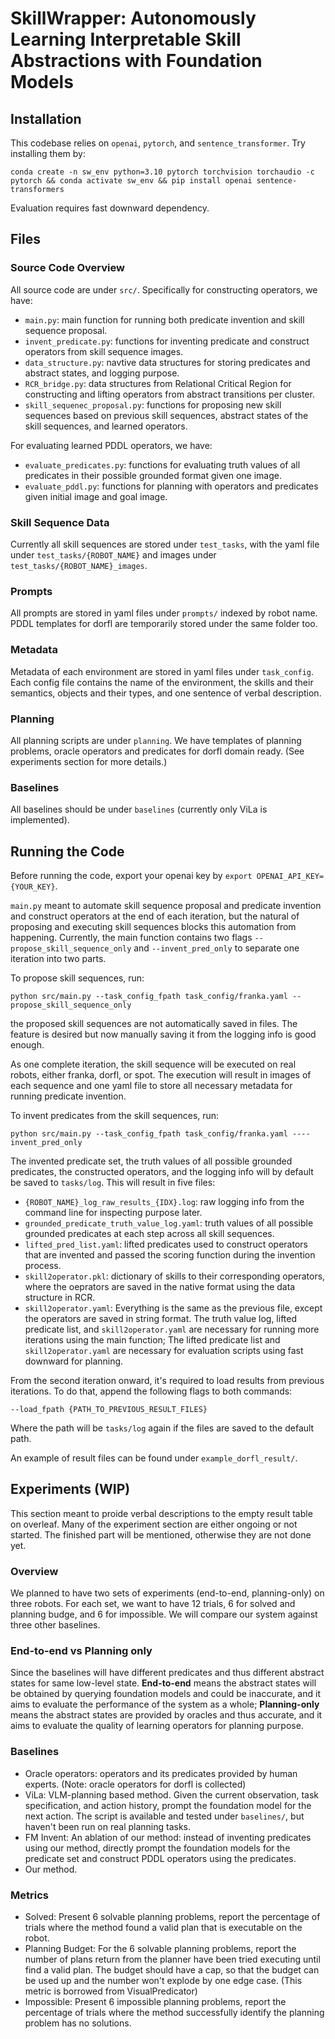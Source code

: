 # SkillWrapper: Autonomously Learning Interpretable Skill Abstractions with Foundation Models

## Installation
This codebase relies on `openai`, `pytorch`, and `sentence_transformer`. Try installing them by:
```
conda create -n sw_env python=3.10 pytorch torchvision torchaudio -c pytorch && conda activate sw_env && pip install openai sentence-transformers
```
Evaluation requires fast downward dependency.
## Files
### Source Code Overview
All source code are under `src/`. Specifically for constructing operators, we have:
- `main.py`: main function for running both predicate invention and skill sequence proposal.
- `invent_predicate.py`: functions for inventing predicate and construct operators from skill sequence images.
- `data_structure.py`: navtive data structures for storing predicates and abstract states, and logging purpose.
- `RCR_bridge.py`: data structures from Relational Critical Region for constructing and lifting operators from abstract transitions per cluster.
- `skill_sequenec_proposal.py`: functions for proposing new skill sequences based on previous skill sequences, abstract states of the skill sequences, and learned operators.

For evaluating learned PDDL operators, we have:
- `evaluate_predicates.py`: functions for evaluating truth values of all predicates in their possible grounded format given one image.
- `evaluate_pddl.py`: functions for planning with operators and predicates given initial image and goal image.
### Skill Sequence Data
Currently all skill sequences are stored under `test_tasks`, with the yaml file under `test_tasks/{ROBOT_NAME}` and images under `test_tasks/{ROBOT_NAME}_images`.
### Prompts
All prompts are stored in yaml files under `prompts/` indexed by robot name. PDDL templates for dorfl are temporarily stored under the same folder too.
### Metadata
Metadata of each environment are stored in yaml files under `task_config`. Each config file contains the name of the environment, the skills and their semantics, objects and their types, and one sentence of verbal description.
### Planning
All planning scripts are under `planning`. We have templates of planning problems, oracle operators and predicates for dorfl domain ready. (See experiments section for more details.)
### Baselines
All baselines should be under `baselines` (currently only ViLa is implemented).

## Running the Code
Before running the code, export your openai key by `export OPENAI_API_KEY={YOUR_KEY}`.

`main.py` meant to automate skill sequence proposal and predicate invention and construct operators at the end of each iteration, but the natural of proposing and executing skill sequences blocks this automation from happening. Currently, the main function contains two flags `--propose_skill_sequence_only` and `--invent_pred_only` to separate one iteration into two parts.

To propose skill sequences, run:
```
python src/main.py --task_config_fpath task_config/franka.yaml --propose_skill_sequence_only
```
the proposed skill sequences are not automatically saved in files. The feature is desired but now manually saving it from the logging info is good enough.

As one complete iteration, the skill sequence will be executed on real robots, either franka, dorfl, or spot. The execution will result in images of each sequence and one yaml file to store all necessary metadata for running predicate invention.

To invent predicates from the skill sequences, run:
```
python src/main.py --task_config_fpath task_config/franka.yaml ----invent_pred_only
```
The invented predicate set, the truth values of all possible grounded predicates, the constructed operators, and the logging info will by default be saved to `tasks/log`. This will result in five files:
- `{ROBOT_NAME}_log_raw_results_{IDX}.log`: raw logging info from the command line for inspecting purpose later.
- `grounded_predicate_truth_value_log.yaml`: truth values of all possible grounded predicates at each step across all skill sequences.
- `lifted_pred_list.yaml`: lifted predicates used to construct operators that are invented and passed the scoring function during the invention process.
- `skill2operator.pkl`: dictionary of skills to their corresponding operators, where the oeprators are saved in the native format using the data structure in RCR.
- `skill2operator.yaml`: Everything is the same as the previous file, except the operators are saved in string format.
The truth value log, lifted predicate list, and `skill2operator.yaml` are necessary for running more iterations using the main function; The lifted predicate list and `skill2operator.yaml` are necessary for evaluation scripts using fast downward for planning.

From the second iteration onward, it's required to load results from previous iterations. To do that, append the following flags to both commands:
```
--load_fpath {PATH_TO_PREVIOUS_RESULT_FILES}
```
Where the path will be `tasks/log` again if the files are saved to the default path.

An example of result files can be found under `example_dorfl_result/`.

## Experiments (WIP)
This section meant to proide verbal descriptions to the empty result table on overleaf.
Many of the experiment section are either ongoing or not started. The finished part will be mentioned, otherwise they are not done yet.
### Overview
We planned to have two sets of experiments (end-to-end, planning-only) on three robots. For each set, we want to have 12 trials, 6 for solved and planning budge, and 6 for impossible. We will compare our system against three other baselines.
### End-to-end vs Planning only
Since the baselines will have different predicates and thus different abstract states for same low-level state. **End-to-end** means the abstract states will be obtained by querying foundation models and could be inaccurate, and it aims to evaluate the performance of the system as a whole; **Planning-only** means the abstract states are provided by oracles and thus accurate, and it aims to evaluate the quality of learning operators for planning purpose.
### Baselines
- Oracle operators: operators and its predicates provided by human experts. (Note: oracle operators for dorfl is collected)
- ViLa: VLM-planning based method. Given the current observation, task specification, and action history, prompt the foundation model for the next action. The script is available and tested under `baselines/`, but haven't been run on real planning tasks.
- FM Invent: An ablation of our method: instead of inventing predicates using our method, directly prompt the foundation models for the predicate set and construct PDDL operators using the predicates.
- Our method.
### Metrics
- Solved: Present 6 solvable planning problems, report the percentage of trials where the method found a valid plan that is executable on the robot.
- Planning Budget: For the 6 solvable planning problems, report the number of plans return from the planner have been tried executing until find a valid plan. The budget should have a cap, so that the budget can be used up and the number won't explode by one edge case. (This metric is borrowed from VisualPredicator)
- Impossible: Present 6 impossible planning problems, report the percentage of trials where the method successfully identify the planning problem has no solutions.

